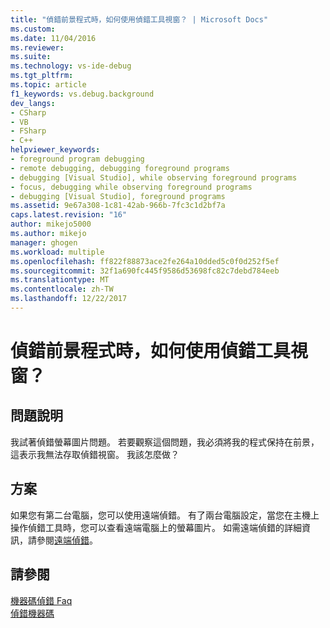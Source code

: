 ```yaml
---
title: "偵錯前景程式時，如何使用偵錯工具視窗？ | Microsoft Docs"
ms.custom: 
ms.date: 11/04/2016
ms.reviewer: 
ms.suite: 
ms.technology: vs-ide-debug
ms.tgt_pltfrm: 
ms.topic: article
f1_keywords: vs.debug.background
dev_langs:
- CSharp
- VB
- FSharp
- C++
helpviewer_keywords:
- foreground program debugging
- remote debugging, debugging foreground programs
- debugging [Visual Studio], while observing foreground programs
- focus, debugging while observing foreground programs
- debugging [Visual Studio], foreground programs
ms.assetid: 9e67a308-1c81-42ab-966b-7fc3c1d2bf7a
caps.latest.revision: "16"
author: mikejo5000
ms.author: mikejo
manager: ghogen
ms.workload: multiple
ms.openlocfilehash: ff822f88873ace2fe264a10dded5c0f0d252f5ef
ms.sourcegitcommit: 32f1a690fc445f9586d53698fc82c7debd784eeb
ms.translationtype: MT
ms.contentlocale: zh-TW
ms.lasthandoff: 12/22/2017
---
```

# <a name="how-can-i-use-debugger-windows-while-debugging-a-foreground-program"></a>偵錯前景程式時，如何使用偵錯工具視窗？
## <a name="problem-description"></a>問題說明  
 我試著偵錯螢幕圖片問題。 若要觀察這個問題，我必須將我的程式保持在前景，這表示我無法存取偵錯視窗。 我該怎麼做？  
  
## <a name="solution"></a>方案  
 如果您有第二台電腦，您可以使用遠端偵錯。 有了兩台電腦設定，當您在主機上操作偵錯工具時，您可以查看遠端電腦上的螢幕圖片。 如需遠端偵錯的詳細資訊，請參閱[遠端偵錯](../debugger/remote-debugging.md)。  
  
## <a name="see-also"></a>請參閱  
 [機器碼偵錯 Faq](../debugger/debugging-native-code-faqs.md)   
 [偵錯機器碼](../debugger/debugging-native-code.md)